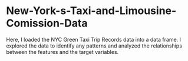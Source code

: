 # New-York-s-Taxi-and-Limousine-Comission-Data
Here, I loaded the NYC Green Taxi Trip Records data into a data frame. I explored the data to identify any patterns and analyzed the relationships between the features and the target variables.

